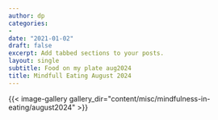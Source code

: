 ```yaml
---
author: dp
categories:
- 
date: "2021-01-02"
draft: false
excerpt: Add tabbed sections to your posts.
layout: single
subtitle: Food on my plate aug2024
title: Mindfull Eating August 2024
---
```

{{< image-gallery gallery_dir="content/misc/mindfulness-in-eating/august2024" >}}
